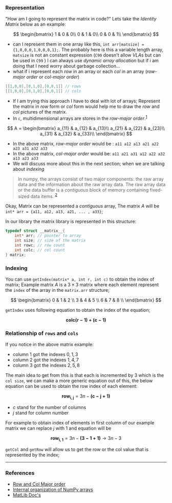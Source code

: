 ### Representation

"How am I going to represent the matrix in code?" Lets take the *Identity Matrix* below as an example:

$$
\begin{bmatrix}
1 & 0 & 0\\
0 & 1 & 0\\
0 & 0 & 1\\
\end{bmatrix}
$$
- can I represent them in one array like this, `int arr[matsize] = {1,0,0,0,1,0,0,0,1};`.  The probably here is this a variable length array, `matsize` is not an constant expression (`C90` doesn't  allow *VLA*s but can be used in `C99` ) I can always use *dynamic array allocation* but if i am doing that I need worry about garbage collection...
- what if i represent each *row* in an array or each *col* in an array (*row-major order* or *col-major order*)
```c
[[1,0,0],[0,1,0],[0,0,1]] // rows
[[1,0,0],[0,1,0],[0,0,1]] // cols
```
-  If I am trying this approach I have to deal with lot of arrays;  Represent the matrix in *row* form or *col* form would help me to draw the *row* and *col* pictures of the matrix.
- In `c`, multidimensional arrays are stores in the *row-major order*.<sup>[1]</sup> 

$$
A = \begin{bmatrix}
a_{11} & a_{12} & a_{13}\\
a_{21} & a_{22} & a_{23}\\
a_{31} & a_{32} & a_{33}\\
\end{bmatrix}
$$

- In the above matrix, *row-major order* would be : `a11 a12 a13 a21 a22 a23 a31 a32 a33`
- In the above matrix, *col-major order*  would be:  `a11 a21 a31 a12 a22 a32 a13 a23 a33`
- We will discuss more about this in the next section; when we are talking about *indexing*

> In numpy, the arrays consist of two major components: the raw array data and the information about the raw array data. The raw array data or the data buffer is a *contiguous* block of memory containing fixed-sized data items. <sup>[2]</sup>

Okay, Matrix can be represented a *contiguous* array, The matrix $A$ will be `int* arr = {a11, a12, a13, a21, ... , a33}`;

In our library the matrix library is represented in this structure:
```c
typedef struct __matrix__{
	int* arr; // pointer to array 
	int size; // size of the matrix
	int rowc; // row count
	int colc; // col count
} matrix;
```

### Indexing 

You can use `getIndex(matrix* a, int r, int c)` to obtain the index of matrix; Example matrix $A$ is a $3 \times 3$ matrix where each element represent the `index` of the array in the `matrix.arr` structure; 

$$
\begin{bmatrix}
0 & 1 & 2 \\
3 & 4 & 5 \\
6 & 7 & 8 \\
\end{bmatrix}
$$

`getIndex` uses following equation to obtain the index of the equation;

$$
\mathbf{colc(r - 1) + (c - 1)}
$$

### Relationship of `rows` and `cols`

If you notice in the above matrix example: 
- column $1$ got the indexes $0,1,3$ 
- column $2$ got the indexes $1,4,7$ 
- column $3$ got the indexes $2,5,8$

The main idea to get from this is that each is incremented by $3$ which is the `col size`, we can make a more generic equation out of this, the below equation can be used to obtain the row index of each element: 

$$
\mathbf{row_{i,j}} = 3n - \mathbf{(c - j + 1)}
$$

- $c$ stand for the number of columns
- $j$ stand for column number

For example to obtain index of elements in first column of our example matrix we can replace $j$ with $1$ and equation will be

$$
\mathbf{row_{i,1}} = 3n - \mathbf{(3 - 1 + 1)} \to 3n - 3
$$

`getCol` and `getRow` will allow us to get the row or the col value that is represented by the index;



---

### References
- [Row and Col Major order](https://en.wikipedia.org/wiki/Row-_and_column-major_order)
- [Internal organization of NumPy arrays](https://numpy.org/devdocs/dev/internals.html)
- [MatLib Doc's](https://github.com/kana800/mathlib)

[1]:https://en.wikipedia.org/wiki/Row-_and_column-major_order
[2]:https://numpy.org/devdocs/dev/internals.html
